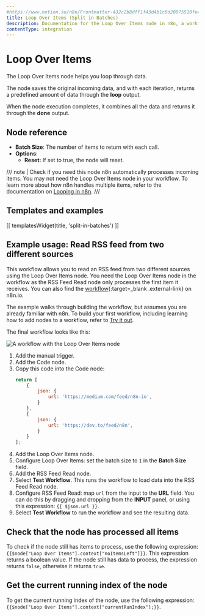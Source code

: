 ```yaml
---
#https://www.notion.so/n8n/Frontmatter-432c2b8dff1f43d4b1c8d20075510fe4
title: Loop Over Items (Split in Batches)
description: Documentation for the Loop Over Items node in n8n, a workflow automation platform. Includes guidance on usage, and links to examples.
contentType: integration
---
```


# Loop Over Items

The Loop Over Items node helps you loop through data.

The node saves the original incoming data, and with each iteration, returns a predefined amount of data through the **loop** output.

When the node execution completes, it combines all the data and returns it through the **done** output.

## Node reference

- **Batch Size**: The number of items to return with each call.
- **Options**:
    - **Reset:** If set to true, the node will reset.

/// note | Check if you need this node
n8n automatically processes incoming items. You may not need the Loop Over Items node in your workflow. To learn more about how n8n handles multiple items, refer to the documentation on [Looping in n8n](/flow-logic/looping/).
///

## Templates and examples

<!-- see https://www.notion.so/n8n/Pull-in-templates-for-the-integrations-pages-37c716837b804d30a33b47475f6e3780 -->
[[ templatesWidget(title, 'split-in-batches') ]]

## Example usage: Read RSS feed from two different sources

This workflow allows you to read an RSS feed from two different sources using the Loop Over Items node. You need the Loop Over Items node in the workflow as the RSS Feed Read node only processes the first item it receives. You can also find the [workflow](https://n8n.io/workflows/687-read-rss-feed-from-two-different-sources/){:target=_blank .external-link} on n8n.io.

The example walks through building the workflow, but assumes you are already familiar with n8n. To build your first workflow, including learning how to add nodes to a workflow, refer to [Try it out](/try-it-out/).

The final workflow looks like this:

![A workflow with the Loop Over Items node](/_images/integrations/builtin/core-nodes/splitinbatches/workflow.png)

1. Add the manual trigger.
2. Add the Code node.
3. Copy this code into the Code node:
	```js
	return [
		{
			json: {
				url: 'https://medium.com/feed/n8n-io',
			}
		},
		{
			json: {
				url: 'https://dev.to/feed/n8n',
			}
		}
	];
	```
4. Add the Loop Over Items node.
5. Configure Loop Over Items: set the batch size to `1` in the **Batch Size** field.
6. Add the RSS Feed Read node.
7. Select **Test Workflow**. This runs the workflow to load data into the RSS Feed Read node.
8. Configure RSS Feed Read: map `url` from the input to the **URL** field. You can do this by dragging and dropping from the **INPUT** panel, or using this expression: `{{ $json.url }}`.
9. Select **Test Workflow** to run the workflow and see the resulting data.

## Check that the node has processed all items

To check if the node still has items to process, use the following expression: `{{$node["Loop Over Items"].context["noItemsLeft"]}}`. This expression returns a boolean value. If the node still has data to process, the expression returns `false`, otherwise it returns `true`.

## Get the current running index of the node

To get the current running index of the node, use the following expression: `{{$node["Loop Over Items"].context["currentRunIndex"];}}`.

